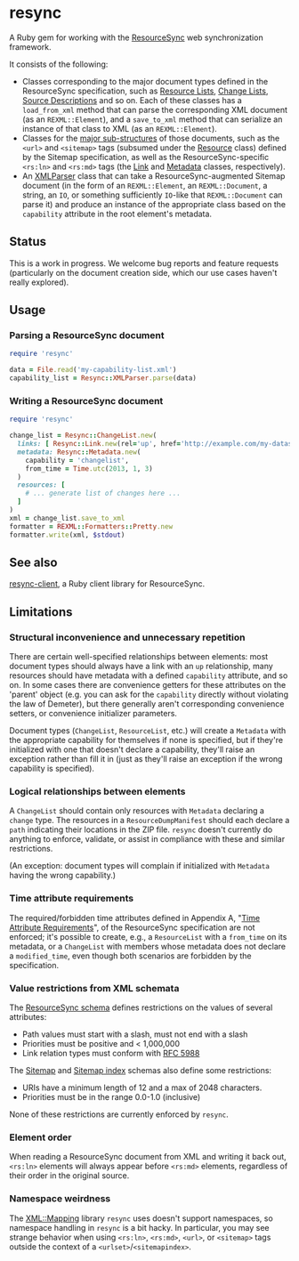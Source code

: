 # resync

A Ruby gem for working with the [ResourceSync](http://www.openarchives.org/rs/1.0/resourcesync) web synchronization framework.

It consists of the following:

  - Classes corresponding to the major document types defined in the ResourceSync specification, such as [Resource Lists](http://www.openarchives.org/rs/1.0/resourcesync#ResourceList), [Change Lists](http://www.openarchives.org/rs/1.0/resourcesync#ChangeList), [Source Descriptions](http://www.openarchives.org/rs/1.0/resourcesync#SourceDesc) and so on. Each of these classes has a `load_from_xml` method that can parse the corresponding XML document (as an `REXML::Element`), and a `save_to_xml` method that can serialize an instance of that class to XML (as an `REXML::Element`).
  - Classes for the [major sub-structures](http://www.openarchives.org/rs/1.0/resourcesync#DocumentFormats) of those documents, such as the `<url>` and `<sitemap>` tags (subsumed under the [Resource](lib/resync/resource.rb) class) defined by the Sitemap specification, as well as the ResourceSync-specific `<rs:ln>` and `<rs:md>` tags (the [Link](lib/resync/link.rb) and [Metadata](lib/resync/metadata.rb) classes, respectively).
  - An [XMLParser](lib/resync/xml_parser.rb) class that can take a ResourceSync-augmented Sitemap document (in the form of an `REXML::Element`, an `REXML::Document`, a string, an `IO`, or something sufficiently `IO`-like that `REXML::Document` can parse it) and produce an instance of the appropriate class based on the `capability` attribute in the root element's metadata.

## Status

This is a work in progress. We welcome bug reports and feature requests (particularly on the document creation side, which our use cases haven't really explored).

## Usage

### Parsing a ResourceSync document

```ruby
require 'resync'

data = File.read('my-capability-list.xml')
capability_list = Resync::XMLParser.parse(data)
```

### Writing a ResourceSync document

```ruby
require 'resync'

change_list = Resync::ChangeList.new(
  links: [ Resync::Link.new(rel='up', href='http://example.com/my-dataset/my-capability-list.xml') ],
  metadata: Resync::Metadata.new(
    capability = 'changelist',
    from_time = Time.utc(2013, 1, 3)
  )
  resources: [
    # ... generate list of changes here ...
  ]
)
xml = change_list.save_to_xml
formatter = REXML::Formatters::Pretty.new
formatter.write(xml, $stdout)
```

## See also

[resync-client](https://github.com/dmolesUC3/resync-client), a Ruby client library for ResourceSync.

## Limitations

### Structural inconvenience and unnecessary repetition

There are certain well-specified relationships between elements: most document types should always have a link with an `up` relationship, many resources should have metadata with a defined `capability` attribute, and so on. In some cases there are convenience getters for these attributes on the 'parent' object (e.g. you can ask for the `capability` directly without violating the law of Demeter), but there generally aren't corresponding convenience setters, or convenience initializer parameters.

Document types (`ChangeList`, `ResourceList`, etc.) will create a `Metadata` with the appropriate capability for themselves if none is specified, but if they're initialized with one that doesn't declare a capability, they'll raise an exception rather than fill it in (just as they'll raise an exception if the wrong capability is specified).

### Logical relationships between elements

A `ChangeList` should contain only resources with `Metadata` declaring a `change` type. The resources in a `ResourceDumpManifest` should each declare a `path` indicating their locations in the ZIP file. `resync` doesn't currently do anything to enforce, validate, or assist in compliance with these and similar restrictions.

(An exception: document types will complain if initialized with `Metadata` having the wrong capability.)

### Time attribute requirements

The required/forbidden time attributes defined in Appendix A,
"[Time Attribute Requirements](http://www.openarchives.org/rs/1.0/resourcesync#TimeAttributeReqs)",
of the ResourceSync specification are not enforced; it's possible to
create, e.g., a `ResourceList` with a `from_time` on its metadata, or a `ChangeList` with members whose metadata does not declare a `modified_time`, even though both scenarios are forbidden by the specification.

### Value restrictions from XML schemata

The [ResourceSync schema](http://www.openarchives.org/rs/0.9.1/resourcesync.xsd) defines restrictions on the values of several attributes:

- Path values must start with a slash, must not end with a slash
- Priorities must be positive and < 1,000,000
- Link relation types must conform with [RFC 5988](http://tools.ietf.org/html/rfc5988)

The [Sitemap](http://www.sitemaps.org/schemas/sitemap/0.9/sitemap.xsd) and [Sitemap index](http://www.sitemaps.org/schemas/sitemap/0.9/siteindex.xsd) schemas also define some restrictions:

- URIs have a minimum length of 12 and a max of 2048 characters.
- Priorities must be in the range 0.0-1.0 (inclusive)

None of these restrictions are currently enforced by `resync`.

### Element order

When reading a ResourceSync document from XML and writing it back out, `<rs:ln>` elements will always appear before `<rs:md>` elements, regardless of their order in the original source.

### Namespace weirdness

The [XML::Mapping](https://github.com/multi-io/xml-mapping) library `resync` uses doesn't support namespaces, so namespace handling in `resync` is a bit hacky. In particular, you may see strange behavior when using `<rs:ln>`, `<rs:md>`, `<url>`, or `<sitemap>` tags outside the context of a `<urlset>`/`<sitemapindex>`.
